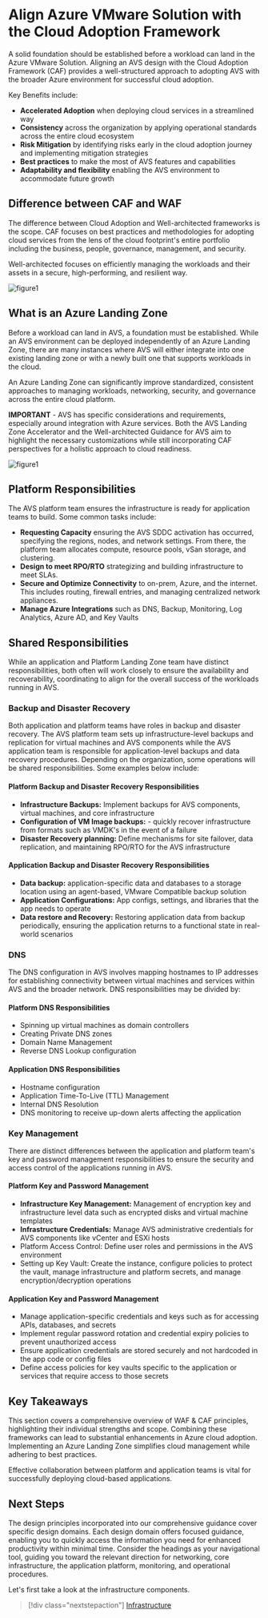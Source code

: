 # Align Azure VMware Solution with the Cloud Adoption Framework 
A solid foundation should be established before a workload can land in the Azure VMware Solution. Aligning an AVS design with the Cloud Adoption Framework (CAF) provides a well-structured approach to adopting AVS with the broader Azure environment for 
successful cloud adoption. 

Key Benefits include:

- **Accelerated Adoption** when deploying cloud services in a streamlined way 
- **Consistency** across the organization by applying operational standards across the entire cloud ecosystem
- **Risk Mitigation** by identifying risks early in the cloud adoption journey and implementing mitigation strategies
- **Best practices** to make the most of AVS features and capabilities
- **Adaptability and flexibility** enabling the AVS environment to accommodate future growth

## Difference between CAF and WAF
The difference between Cloud Adoption and Well-architected frameworks is the scope. CAF focuses on best practices and methodologies for adopting cloud services from the lens of the cloud footprint's entire portfolio including the business, people, governance, management, and security. 

Well-architected focuses on efficiently managing the workloads and their assets in a secure, high-performing, and resilient way. 

![figure1](images/caf-waf.png) 


## What is an Azure Landing Zone 

Before a workload can land in AVS, a foundation must be established. While an AVS environment can be deployed independently of an Azure Landing Zone, there are many instances where AVS will either integrate into one existing landing zone or with a newly built one that supports workloads in  the cloud. 

An Azure Landing Zone can significantly improve  standardized, consistent approaches to managing workloads, networking, security, and governance across the entire cloud platform. 

**IMPORTANT** - AVS has specific considerations and requirements, especially around integration with Azure services. Both the AVS Landing Zone Accelerator and the Well-architected Guidance for AVS aim to highlight the necessary customizations
while still incorporating CAF perspectives for a holistic approach to cloud readiness. 

![figure1](images/azure-vmware-eslz-architecture.png) 

## Platform Responsibilities 

The AVS platform team ensures the infrastructure is ready for application teams to build. Some common tasks include:

- **Requesting Capacity** ensuring the AVS SDDC activation has occurred, specifying the regions, nodes, and network settings.  From there, the platform team allocates compute, resource pools, vSan storage, and clustering.
- **Design to meet RPO/RTO** strategizing and building infrastructure to meet SLAs.
- **Secure and Optimize Connectivity** to on-prem, Azure, and the internet. This includes routing, firewall entries, and managing centralized network appliances.
- **Manage Azure Integrations** such as DNS, Backup, Monitoring, Log Analytics, Azure AD, and Key Vaults 

## Shared Responsibilities 
While an application and Platform Landing Zone team have distinct responsibilities, both often will work closely to ensure the availability and recoverability, coordinating to align for the overall success of the workloads running in AVS. 


### Backup and Disaster Recovery

Both application and platform teams have roles in backup and disaster recovery. The AVS platform team sets up infrastructure-level backups and replication for virtual machines and AVS components while the AVS application team is responsible for application-level backups and data recovery procedures. Depending on the organization, some operations will be shared responsibilities. Some examples below include:

#### Platform Backup and Disaster Recovery Responsibilities
- **Infrastructure Backups:** Implement backups for AVS components, virtual machines, and core infrastructure
- **Configuration of VM Image backups:** - quickly recover infrastructure from formats such as VMDK's in the event of a failure
- **Disaster Recovery planning:** Define mechanisms for site failover, data replication, and maintaining RPO/RTO for the AVS infrastructure 

#### Application Backup and Disaster Recovery Responsibilities
- **Data backup:** application-specific data and databases to a storage location using an agent-based, VMware Compatible backup solution
- **Application Configurations:** App configs, settings, and libraries that the app needs to operate
- **Data restore and Recovery:** Restoring application data from backup periodically, ensuring the application returns to a functional state in real-world scenarios

### DNS 

The DNS configuration in AVS involves mapping hostnames to IP addresses for establishing connectivity between virtual machines and services within  AVS and the broader network. DNS responsibilities may be divided by:

#### Platform DNS Responsibilities
- Spinning up virtual machines as domain controllers
- Creating Private DNS zones
- Domain Name Management
- Reverse DNS Lookup configuration 

#### Application DNS Responsibilities
- Hostname configuration
- Application Time-To-Live (TTL) Management
- Internal DNS Resolution
- DNS monitoring to receive up-down alerts affecting the application

### Key Management 

There are distinct differences between the application and platform team's key and password management responsibilities to ensure the security and access control of the applications running in AVS.

#### **Platform Key and Password Management**
- **Infrastructure Key Management:** Management of encryption key and infrastructure level data such as encrypted disks and virtual machine templates
- **Infrastructure Credentials:** Manage AVS administrative credentials for AVS components like vCenter and ESXi hosts
- Platform Access Control: Define user roles and permissions in the AVS environment
- Setting up Key Vault: Create the instance, configure policies to protect the vault, manage infrastructure and platform secrets, and manage encryption/decryption operations

#### **Application Key and Password Management**
- Manage application-specific credentials and keys such as for accessing APIs, databases, and secrets
- Implement regular password rotation and credential expiry policies to prevent unauthorized access
- Ensure application credentials are stored securely and not hardcoded in the app code or config files
- Define access policies for key vaults specific to the application or services that require access to those secrets

## Key Takeaways
This section covers a comprehensive overview of WAF & CAF principles, highlighting their individual strengths and scope. Combining these frameworks can lead to substantial enhancements in Azure cloud adoption. Implementing an Azure Landing Zone simplifies cloud management while adhering to best practices.

Effective collaboration between platform and application teams is vital for successfully deploying cloud-based applications.

## Next Steps 

The design principles incorporated into our comprehensive guidance cover specific design domains. Each design domain offers focused guidance, enabling you to quickly access the information you need for enhanced productivity within minimal time. Consider the headings as your navigational tool, guiding you toward the relevant direction for networking, core infrastructure, the application platform, monitoring, and operational procedures.

Let's first take a look at the infrastructure components.

> [!div class="nextstepaction"]
> [Infrastructure](./infrastructure.md)
